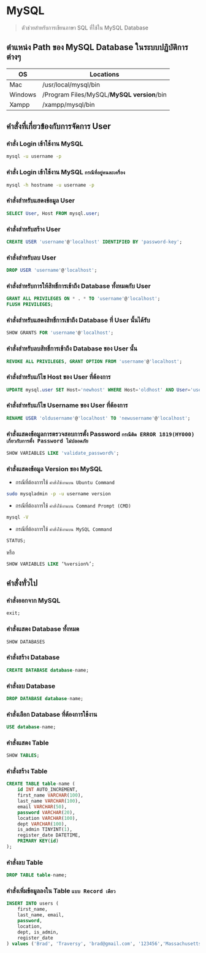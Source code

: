 # MySQL

> ตัวช่วยสำหรับการเขียนภาษา SQL ที่ใช้ใน MySQL Database

## ตำแหน่ง Path ของ MySQL Database ในระบบปฏิบัติการต่างๆ
OS | Locations 
----- | ----- |
Mac | /usr/local/mysql/bin |
Windows | /Program Files/MySQL/**MySQL version**/bin |
Xampp | /xampp/mysql/bin |

## คำสั่งที่เกี่ยวข้องกับการจัดการ User

### คำสั่ง Login เข้าใช้งาน MySQL

```bat
mysql -u username -p
```

### คำสั่ง Login เข้าใช้งาน MySQL `กรณีที่อยู่คนละเครื่อง`

```bat
mysql -h hostname -u username -p
```

### คำสั่งสำหรับแสดงข้อมูล User

```sql
SELECT User, Host FROM mysql.user;
```

### คำสั่งสำหรับสร้าง User

```sql
CREATE USER 'username'@'localhost' IDENTIFIED BY 'password-key';
```

### คำสั่งสำหรับลบ User

```sql
DROP USER 'username'@'localhost';
```

### คำสั่งสำหรับการให้สิทธิ์การเข้าถึง Database ทั้งหมดกับ User

```sql
GRANT ALL PRIVILEGES ON * . * TO 'username'@'localhost';
FLUSH PRIVILEGES;
```

### คำสั่งสำหรับแสดงสิทธิ์การเข้าถึง Database ที่ User นั้นได้รับ

```sql
SHOW GRANTS FOR 'username'@'localhost';
```

### คำสั่งสำหรับลบสิทธิ์การเข้าถึง Database ของ User นั้น

```sql
REVOKE ALL PRIVILEGES, GRANT OPTION FROM 'username'@'localhost';
```

### คำสั่งสำหรับแก้ไข Host ของ User ที่ต้องการ

```sql
UPDATE mysql.user SET Host='newhost' WHERE Host='oldhost' AND User='username';
```

### คำสั่งสำหรับแก้ไข Username ของ User ที่ต้องการ

```sql
RENAME USER 'oldusername'@'localhost' TO 'newusername'@'localhost';
```

### คำสั่งแสดงข้อมูลการตรวจสอบการตั้ง Password `กรณีติด ERROR 1819(HY000) เกี่ยวกับการตั้ง Password ไม่ปลอดภัย`

```sql
SHOW VARIABLES LIKE 'validate_password%';
```

### คำสั่งแสดงข้อมูล Version ของ MySQL 

* กรณีที่ต้องการใช้ `คำสั่งใช้งานบน Ubuntu Command`

```sh
sudo mysqladmin -p -u username version
```

* กรณีที่ต้องการใช้ `คำสั่งใช้งานบน Command Prompt (CMD)`

```bat
mysql -V
```

* กรณีที่ต้องการใช้ `คำสั่งใช้งานบน MySQL Command`

```sql
STATUS;
```

หรือ

```sql
SHOW VARIABLES LIKE ‘%version%’;
```

## คำสั่งทั่วไป

### คำสั่งออกจาก MySQL

```sql
exit;
```

### คำสั่งแสดง Database ทั้งหมด

```sql
SHOW DATABASES
```

### คำสั่งสร้าง Database

```sql
CREATE DATABASE database-name;
```

### คำสั่งลบ Database

```sql
DROP DATABASE database-name;
```

### คำสั่งเลือก Database ที่ต้องการใช้งาน

```sql
USE database-name;
```

### คำสั่งแสดง Table

```sql
SHOW TABLES;
```

### คำสั่งสร้าง Table

```sql
CREATE TABLE table-name (
    id INT AUTO_INCREMENT,
    first_name VARCHAR(100),
    last_name VARCHAR(100),
    email VARCHAR(50),
    password VARCHAR(20),
    location VARCHAR(100),
    dept VARCHAR(100),
    is_admin TINYINT(1),
    register_date DATETIME,
    PRIMARY KEY(id)
);
```

### คำสั่งลบ Table

```sql
DROP TABLE table-name;
```

### คำสั่งเพิ่มข้อมูลลงใน Table `แบบ Record เดียว`

```sql
INSERT INTO users (
    first_name, 
    last_name, email, 
    password, 
    location, 
    dept, is_admin, 
    register_date
) values ('Brad', 'Traversy', 'brad@gmail.com', '123456','Massachusetts', 'development', 1, now());
```